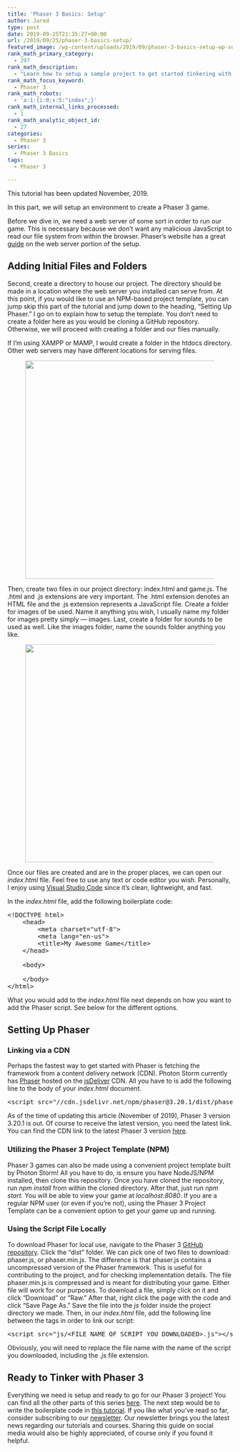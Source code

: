 ```yaml
---
title: 'Phaser 3 Basics: Setup'
author: Jared
type: post
date: 2019-09-25T21:35:27+00:00
url: /2019/09/25/phaser-3-basics-setup/
featured_image: /wp-content/uploads/2019/09/phaser-3-basics-setup-wp-square.png
rank_math_primary_category:
  - 297
rank_math_description:
  - "Learn how to setup a sample project to get started tinkering with Phaser 3. This bite-sized tutorial will ensure you're ready to hit the ground running."
rank_math_focus_keyword:
  - Phaser 3
rank_math_robots:
  - 'a:1:{i:0;s:5:"index";}'
rank_math_internal_links_processed:
  - 1
rank_math_analytic_object_id:
  - 27
categories:
  - Phaser 3
series:
  - Phaser 3 Basics
tags:
  - Phaser 3

---
```

This tutorial has been updated November, 2019.

In this part, we will setup an environment to create a Phaser 3 game.

Before we dive in, we need a web server of some sort in order to run our game. This is necessary because we don’t want any malicious JavaScript to read our file system from within the browser. Phaser’s website has a great [guide][1] on the web server portion of the setup.

## Adding Initial Files and Folders

Second, create a directory to house our project. The directory should be made in a location where the web server you installed can serve from. At this point, if you would like to use an NPM-based project template, you can jump skip this part of the tutorial and jump down to the heading, &#8220;Setting Up Phaser.&#8221; I go on to explain how to setup the template. You don&#8217;t need to create a folder here as you would be cloning a GitHub repository. Otherwise, we will proceed with creating a folder and our files manually.

If I’m using XAMPP or MAMP, I would create a folder in the htdocs directory. Other web servers may have different locations for serving files.<figure class="wp-block-image size-large">

<img loading="lazy" width="653" height="489" src="https://learn.yorkcs.com/wp-content/uploads/2019/11/phaser-3-basics-setup-created-base-dir.png" alt="" class="wp-image-11302" /> </figure> 

Then, create two files in our project directory: index.html and game.js. The .html and .js extensions are very important. The .html extension denotes an HTML file and the .js extension represents a JavaScript file. Create a folder for images of be used. Name it anything you wish, I usually name my folder for images pretty simply — images. Last, create a folder for sounds to be used as well. Like the images folder, name the sounds folder anything you like.<figure class="wp-block-image size-large">

<img loading="lazy" width="653" height="488" src="https://learn.yorkcs.com/wp-content/uploads/2019/11/phaser-3-basics-setup-manual-contents.png" alt="" class="wp-image-11301" /> </figure> 

Once our files are created and are in the proper places, we can open our _index.html_ file. Feel free to use any text or code editor you wish. Personally, I enjoy using [Visual Studio Code][2] since it&#8217;s clean, lightweight, and fast.

In the _index.html_ file, add the following boilerplate code:

<pre class="EnlighterJSRAW" data-enlighter-language="html" data-enlighter-theme="" data-enlighter-highlight="" data-enlighter-linenumbers="" data-enlighter-lineoffset="" data-enlighter-title="" data-enlighter-group="">&lt;!DOCTYPE html>
    &lt;head>
        &lt;meta charset="utf-8">
        &lt;meta lang="en-us">
        &lt;title>My Awesome Game&lt;/title>
    &lt;/head>

    &lt;body>
        
    &lt;/body>
&lt;/html></pre>

What you would add to the _index.html_ file next depends on how you want to add the Phaser script. See below for the different options.

## Setting Up Phaser

### Linking via a CDN

Perhaps the fastest way to get started with Phaser is fetching the framework from a content delivery network (CDN). Photon Storm currently has [Phaser][3] hosted on the [jsDeliver][4] CDN. All you have to is add the following line to the body of your _index.html_ document.

<pre class="EnlighterJSRAW" data-enlighter-language="html" data-enlighter-theme="" data-enlighter-highlight="" data-enlighter-linenumbers="" data-enlighter-lineoffset="" data-enlighter-title="" data-enlighter-group="">&lt;script src="//cdn.jsdelivr.net/npm/phaser@3.20.1/dist/phaser.js">&lt;/script></pre>

As of the time of updating this article (November of 2019), Phaser 3 version 3.20.1 is out. Of course to receive the latest version, you need the latest link. You can find the CDN link to the latest Phaser 3 version [here][5].

### Utilizing the Phaser 3 Project Template (NPM)

Phaser 3 games can also be made using a convenient project template built by Photon Storm! All you have to do, is ensure you have NodeJS/NPM installed, then clone this repository. Once you have cloned the repository, run _npm install_ from within the cloned directory. After that, just run _npm start_. You will be able to view your game at _localhost:8080_. If you are a regular NPM user (or even if you&#8217;re not), using the Phaser 3 Project Template can be a convenient option to get your game up and running.

### Using the Script File Locally

To download Phaser for local use, navigate to the Phaser 3 [GitHub repository][6]. Click the &#8220;dist&#8221; folder. We can pick one of two files to download: phaser.js, or phaser.min.js. The difference is that phaser.js contains a uncompressed version of the Phaser framework. This is useful for contributing to the project, and for checking implementation details. The file phaser.min.js is compressed and is meant for distributing your game. Either file will work for our purposes. To download a file, simply click on it and click “Download” or “Raw.” After that, right click the page with the code and click “Save Page As.” Save the file into the _js_ folder inside the project directory we made. Then, in our _index.html_ file, add the following line between the _<body>_ tags in order to link our script:

<pre class="EnlighterJSRAW" data-enlighter-language="html" data-enlighter-theme="" data-enlighter-highlight="" data-enlighter-linenumbers="" data-enlighter-lineoffset="" data-enlighter-title="" data-enlighter-group="">&lt;script src="js/&lt;FILE NAME OF SCRIPT YOU DOWNLOADED>.js">&lt;/script></pre>

Obviously, you will need to replace the file name with the name of the script you downloaded, including the _.js_ file extension.

## Ready to Tinker with Phaser 3

Everything we need is setup and ready to go for our Phaser 3 project! You can find all the other parts of this series [here][7]. The next step would be to write the boilerplate code in [this tutorial][8]. If you like what you’ve read so far, consider subscribing to our [newsletter][9]. Our newsletter brings you the latest news regarding our tutorials and courses. Sharing this guide on social media would also be highly appreciated, of course only if you found it helpful.

 [1]: https://phaser.io/tutorials/getting-started-phaser3/part2
 [2]: https://code.visualstudio.com/
 [3]: https://phaser.io
 [4]: https://www.jsdelivr.com/
 [5]: https://phaser.io/download/stable
 [6]: https://github.com/photonstorm/phaser
 [7]: https://learn.yorkcs.com/category/phaser-3-basics/
 [8]: https://learn.yorkcs.com/2019/09/27/phaser-3-basics-boilerplate-code/
 [9]: https://learn.yorkcs.com/newsletter